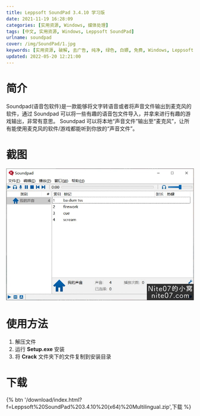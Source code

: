 ```yaml
---
title: Leppsoft SoundPad 3.4.10 学习版
date: 2021-11-19 16:28:09
categories: [实用资源, Windows, 媒体处理]
tags: [中文, 实用资源, Windows, Leppsoft SoundPad]
urlname: soundpad
cover: /img/SoundPad/1.jpg
keywords: [实用资源, 破解, 去广告, 纯净, 绿色, 白嫖, 免费, Windows, Leppsoft SoundPad]
updated: 2022-05-20 12:21:00
---
```


# 简介

Soundpad(语音包软件)是一款能够将文字转语音或者将声音文件输出到麦克风的软件，通过 Soundpad 可以将一些有趣的语音包文件导入，并拿来进行有趣的游戏输出，非常有意思。 Soundpad 可以将本地“声音文件”输出至“麦克风”，让所有能使用麦克风的软件/游戏都能听到你放的“声音文件”。

# 截图

![](/img/SoundPad/2.jpg)

# 使用方法

1. 解压文件
2. 运行 **Setup.exe** 安装
3. 将 **Crack** 文件夹下的文件复制到安装目录

# 下载

{% btn '/download/index.html?f=Leppsoft%20SoundPad%203.4.10%20(x64)%20Multilingual.zip',下载 %}

